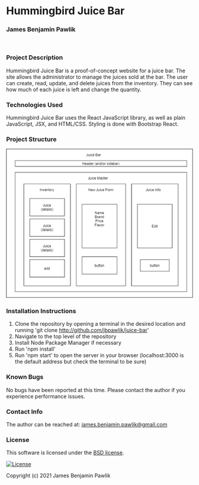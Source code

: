 # Hummingbird Juice Bar

### James Benjamin Pawlik

<img src="" width=600em>

### Project Description

Hummingbird Juice Bar is a proof-of-concept website for a juice bar. The site allows the administrator to manage the juices sold at the bar. The user can create, read, update, and delete juices from the inventory. They can see how much of each juice is left and change the quantity.
### Technologies Used
Hummingbird Juice Bar uses the React JavaScript library, as well as plain JavaScript, JSX, and HTML/CSS. Styling is done with Bootstrap React.
### Project Structure

<img src='https://github.com/jbpawlik/juice-bar/blob/main/public/juice-bar.drawio.png?raw=true)'>

### Installation Instructions
1. Clone the repository by opening a terminal in the desired location and running 'git clone http://github.com/jbpawlik/juice-bar'
2. Navigate to the top level of the repository
3. Install Node Package Manager if necessary
4. Run 'npm install'
5. Run 'npm start' to open the server in your browser (localhost:3000 is the default address but check the terminal to be sure)

### Known Bugs
No bugs have been reported at this time. Please contact the author if you experience performance issues.
### Contact Info

The author can be reached at: <james.benjamin.pawlik@gmail.com>

### __License__
This software is licensed under the [BSD license](license.txt).

[![License](https://img.shields.io/badge/License-BSD%202--Clause-orange.svg)](https://opensource.org/licenses/BSD-2-Clause)

Copyright (c) 2021 James Benjamin Pawlik

